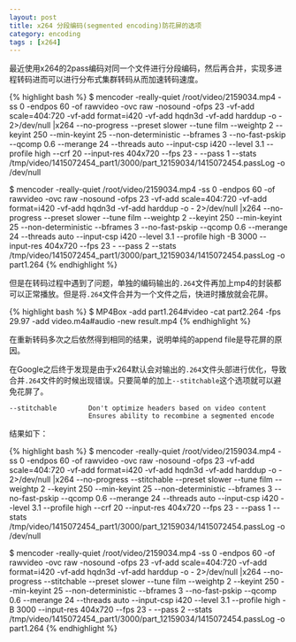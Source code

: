 ```yaml
---
layout: post
title: x264 分段编码(segmented encoding)防花屏的选项
category: encoding
tags : [x264]
---
```

最近使用x264的2pass编码对同一个文件进行分段编码，然后再合并，实现多进程转码进而可以进行分布式集群转码从而加速转码速度。

{% highlight bash %}
$ mencoder -really-quiet /root/video/2159034.mp4 -ss 0 -endpos 60 -of rawvideo -ovc raw -nosound  -ofps 23  -vf-add scale=404:720 -vf-add format=i420 -vf-add hqdn3d -vf-add harddup -o - 2>/dev/null |x264 --no-progress --preset slower --tune film --weightp 2 --keyint 250 --min-keyint 25 --non-deterministic --bframes 3 --no-fast-pskip --qcomp 0.6 --merange 24 --threads auto --input-csp i420  --level 3.1 --profile high --crf 20 --input-res 404x720 --fps 23 - --pass 1 --stats /tmp/video/1415072454_part1/3000/part_12159034/1415072454.passLog -o /dev/null

$ mencoder -really-quiet /root/video/2159034.mp4 -ss 0 -endpos 60 -of rawvideo -ovc raw -nosound  -ofps 23  -vf-add scale=404:720 -vf-add format=i420 -vf-add hqdn3d -vf-add harddup -o - 2>/dev/null |x264 --no-progress --preset slower --tune film --weightp 2 --keyint 250 --min-keyint 25 --non-deterministic --bframes 3 --no-fast-pskip --qcomp 0.6 --merange 24 --threads auto --input-csp i420  --level 3.1 --profile high -B 3000 --input-res 404x720 --fps 23 - --pass 2 --stats /tmp/video/1415072454_part1/3000/part_12159034/1415072454.passLog -o part1.264
{% endhighlight %}

但是在转码过程中遇到了问题，单独的编码输出的`.264`文件再加上mp4的封装都可以正常播放。但是将`.264`文件合并为一个文件之后，快进时播放就会花屏。

{% highlight bash %}
$ MP4Box -add part1.264#video -cat part2.264 -fps 29.97 -add video.m4a#audio -new result.mp4
{% endhighlight %}

在重新转码多次之后依然得到相同的结果，说明单纯的append file是导花屏的原因。

在Google之后终于发现是由于x264默认会对输出的`.264`文件头部进行优化，导致合并`.264`文件的时候出现错误。只要简单的加上`--stitchable`这个选项就可以避免花屏了。

    --stitchable        Don't optimize headers based on video content
                        Ensures ability to recombine a segmented encode

结果如下：

{% highlight bash %}
$ mencoder -really-quiet /root/video/2159034.mp4 -ss 0 -endpos 60 -of rawvideo -ovc raw -nosound  -ofps 23  -vf-add scale=404:720 -vf-add format=i420 -vf-add hqdn3d -vf-add harddup -o - 2>/dev/null |x264 --no-progress --stitchable --preset slower --tune film --weightp 2 --keyint 250 --min-keyint 25 --non-deterministic --bframes 3 --no-fast-pskip --qcomp 0.6 --merange 24 --threads auto --input-csp i420  --level 3.1 --profile high --crf 20 --input-res 404x720 --fps 23 - --pass 1 --stats /tmp/video/1415072454_part1/3000/part_12159034/1415072454.passLog -o /dev/null

$ mencoder -really-quiet /root/video/2159034.mp4 -ss 0 -endpos 60 -of rawvideo -ovc raw -nosound  -ofps 23  -vf-add scale=404:720 -vf-add format=i420 -vf-add hqdn3d -vf-add harddup -o - 2>/dev/null |x264 --no-progress --stitchable --preset slower --tune film --weightp 2 --keyint 250 --min-keyint 25 --non-deterministic --bframes 3 --no-fast-pskip --qcomp 0.6 --merange 24 --threads auto --input-csp i420  --level 3.1 --profile high -B 3000 --input-res 404x720 --fps 23 - --pass 2 --stats /tmp/video/1415072454_part1/3000/part_12159034/1415072454.passLog -o part1.264
{% endhighlight %}
